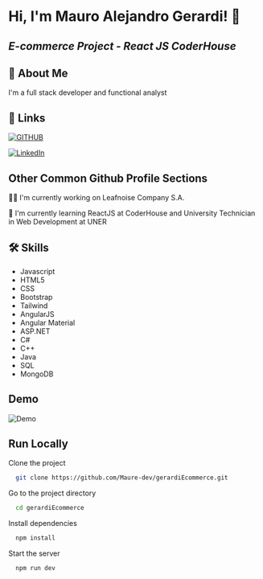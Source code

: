 # **Hi, I'm Mauro Alejandro Gerardi! 👋**

## _**E-commerce Project** - React JS CoderHouse_

## 🚀 About Me

I'm a full stack developer and
functional analyst

## 🔗 Links

[![GITHUB](https://img.shields.io/badge/Git_Hub-000?style=for-the-badge&logo=github&logoColor=white)](https://github.com/Maure-dev)

[![LinkedIn](https://img.shields.io/badge/linkedin-0A66C2?style=for-the-badge&logo=linkedin&logoColor=white)](https://www.linkedin.com/in/mauro-alejandro-gerardi-a35bb7175)

## Other Common Github Profile Sections

👩‍💻 I'm currently working on Leafnoise Company S.A.

🧠 I'm currently learning ReactJS at CoderHouse and University Technician in Web Development at UNER

## 🛠 Skills

- Javascript
- HTML5
- CSS
- Bootstrap
- Tailwind
- AngularJS
- Angular Material
- ASP.NET
- C#
- C++
- Java
- SQL
- MongoDB

## Demo

![Demo](./public/Presentation.gif)

## Run Locally

Clone the project

```bash
  git clone https://github.com/Maure-dev/gerardiEcommerce.git
```

Go to the project directory

```bash
  cd gerardiEcommerce
```

Install dependencies

```bash
  npm install
```

Start the server

```bash
  npm run dev
```
